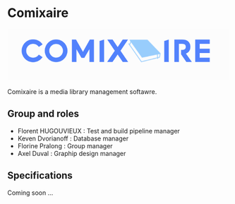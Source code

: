 # Comixaire

![logo](./assets/logo.png)

Comixaire is a media library management softawre.

## Group and roles

* Florent HUGOUVIEUX : Test and build pipeline manager
* Keven Dvorianoff : Database manager
* Florine Pralong : Group manager
* Axel Duval : Graphip design manager


## Specifications

Coming soon ...